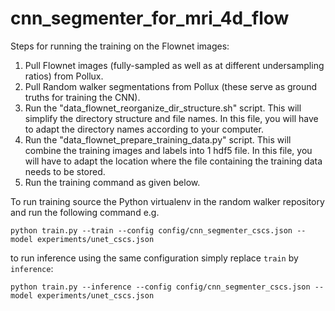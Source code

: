# cnn_segmenter_for_mri_4d_flow

Steps for running the training on the Flownet images:
1. Pull Flownet images (fully-sampled as well as at different undersampling ratios) from Pollux.
2. Pull Random walker segmentations from Pollux (these serve as ground truths for training the CNN).
3. Run the "data_flownet_reorganize_dir_structure.sh" script. This will simplify the directory structure and file names.
   In this file, you will have to adapt the directory names according to your computer.
4. Run the "data_flownet_prepare_training_data.py" script. This will combine the training images and labels into 1 hdf5 file. 
   In this file, you will have to adapt the location where the file containing the training data needs to be stored.
5. Run the training command as given below.

To run training source the Python virtualenv in the random walker repository and run the following command e.g.

```
python train.py --train --config config/cnn_segmenter_cscs.json --model experiments/unet_cscs.json
```

to run inference using the same configuration simply replace `train` by `inference`:

```
python train.py --inference --config config/cnn_segmenter_cscs.json --model experiments/unet_cscs.json
```


